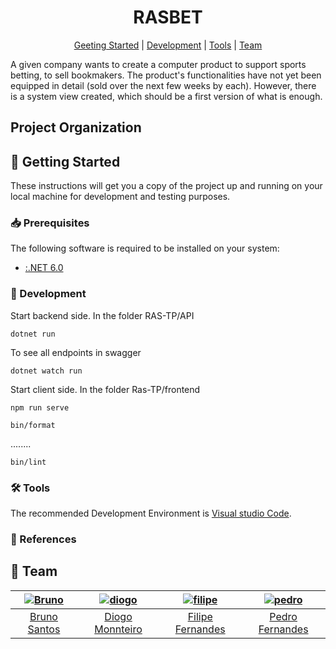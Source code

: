 [bruno]: https://github.com/BrunoXBSantos
[bruno-pic]: https://github.com/BrunoXBSantos.png?size=120
[diogo]: https://github.com/DxMonteiro
[diogo-pic]: https://github.com/DxMonteiro.png?size=120
[filipe]: https://github.com/Falape
[filipe-pic]: https://github.com/Falape.png?size=120
[pedro]: https://github.com/PedroFernandesMIEI
[pedro-pic]: https://github.com/PedroFernandesMIEI.png?size=120

<div align="center">

# RASBET

[Geeting Started](#rocket-getting-started)
|
[Development](#hammer-development)
|
[Tools](#hammer_and_wrench-tools)
|
[Team](#busts_in_silhouette-team)

</div>

A given company wants to create a computer product to support sports betting, to sell bookmakers. 
The product's functionalities have not yet been equipped in detail (sold over the next few weeks by each). 
However, there is a system view created, which should be a first version of what is enough.

## Project Organization



## :rocket: Getting Started

These instructions will get you a copy of the project up and running on your
local machine for development and testing purposes.


### :inbox_tray: Prerequisites

The following software is required to be installed on your system:

- [:.NET 6.0](https://dotnet.microsoft.com/en-us/)

### :hammer: Development 

Start backend side. In the folder RAS-TP/API

```
dotnet run
```

To see all endpoints in swagger

```
dotnet watch run
```

Start client side. In the folder Ras-TP/frontend

```
npm run serve
```

```
bin/format
```

........

```
bin/lint
```

### :hammer_and_wrench: Tools

The recommended Development Environment is [Visual studio Code](https://code.visualstudio.com/).

### :link: References


## :busts_in_silhouette: Team

|   [![Bruno][bruno-pic]][bruno]   |  [![diogo][diogo-pic]][diogo]    | [![filipe][filipe-pic]][filipe]   |   [![pedro][pedro-pic]][pedro]  |
| :------------------------------: | :------------------------------: | :------------------------------:  | :-----------------------------: |
|      [Bruno Santos][bruno]       |     [Diogo Monnteiro][diogo]     |    [Filipe Fernandes][filipe]     |    [Pedro Fernandes][pedro]     |


